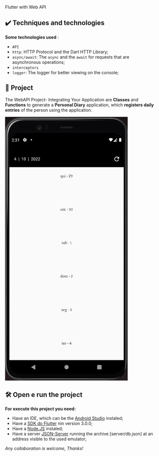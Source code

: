 Flutter with Web API

## ✔️ Techniques and technologies

**Some technologies used** :
- `API`
- `http`: HTTP Protocol and the Dart HTTP Library;
- `async/await`: The `async` and the `await` for requests that are asynchronous operations;
- `interceptors`
- `logger`: The logger for better viewing on the console;

## 🔨 Project

The WebAPI Project- Integrating Your Application are **Classes** and **Functions** to generate a **Personal Diary** application, which **registers daily entries** of the person using the application.

![GIF animado demonstrando funcionalidades do projeto](https://github.com/alura-cursos/flutter_webapi_first_course/raw/main/gif01.gif)

## 🛠️ Open e run the project

**For execute this project you need:**

- Have an IDE, which can be the  [Android Studio](https://developer.android.com/) instaled;
- Have a [SDK do Flutter](https://docs.flutter.dev/get-started/install) nin version 3.0.0;
- Have a [Node.JS](https://nodejs.org/en/) instaled;
- Have a server [JSON-Server](https://www.npmjs.com/package/json-server) running the archive [server/db.json] at an address visible to the used emulator;

*Any collaboration is welcome, Thanks!*
